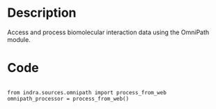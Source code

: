 # Description
Access and process biomolecular interaction data using the OmniPath module.

# Code
```

from indra.sources.omnipath import process_from_web
omnipath_processor = process_from_web()

```
